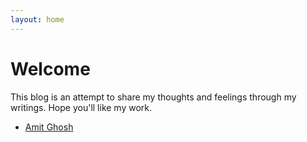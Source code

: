 ```yaml
---
layout: home
---
```

# Welcome

This blog is an attempt to share my thoughts and feelings through my writings. Hope you'll like my work.  
- [Amit Ghosh](https://maverickamit.github.io/emissary-of-dreams/about-me/) 
